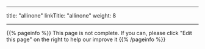 
---
title: "allinone"
linkTitle: "allinone"
weight: 8

---

{{% pageinfo %}}
This page is not complete. If you can, please click "Edit this page" on the right to help our improve it
{{% /pageinfo %}}
